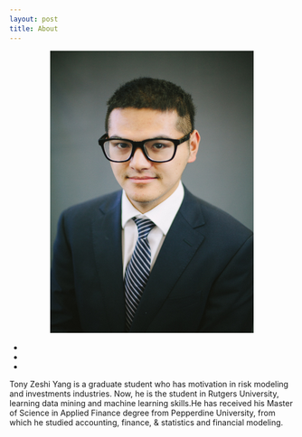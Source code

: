 ```yaml
---
layout: post
title: About 
---
```


<center>
<img src="/images/header_zeshiyang.jpg", width="360" height="500">
</center>

<p>
<center>
    <ul class="navigation-bar">
            <li><a href="https://github.com/YANGZSHI68"><i class='fa fa-github-alt'></i></a></li>  
            <li><a href="https://twitter.com/yangzeshi"><i class="fa fa-twitter"></i></a></li>
            <li><a href="https://www.linkedin.com/in/tony-zeshi-yang/"><i class='fa fa-linkedin'></i></a></li>
    </ul>
</center>
</p>
<p>
Tony Zeshi Yang is a graduate student who has motivation in risk modeling and investments industries. Now, he is the student in Rutgers University, learning data mining and machine learning skills.He has received his Master of Science in Applied Finance degree from Pepperdine University, from which he studied accounting, finance, & statistics and financial modeling.
</p>
